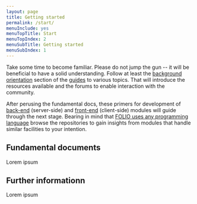 ```yaml
---
layout: page
title: Getting started
permalink: /start/
menuInclude: yes
menuTopTitle: Start
menuTopIndex: 2
menuSubTitle: Getting started
menuSubIndex: 1
---
```


Take some time to become familiar. Please do not jump the gun -- it will be beneficial to have a solid understanding.
Follow at least the [background orientation](/guides/#background-orientation)
section of the [guides](/guides) to various topics.
That will introduce the resources available and the forums to enable interaction with the community.

After perusing the fundamental docs, these primers for development of [back-end](primer-develop-backend/) (server-side) and [front-end](primer-develop-frontend/) (client-side) modules will guide through the next stage.
Bearing in mind that [FOLIO uses any programming language](/guides/any-programming-language/) browse the repositories to gain insights from modules that handle similar facilities to your intention.

## Fundamental documents

Lorem ipsum

## Further informationn

Lorem ipsum

